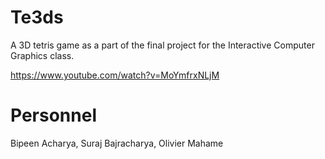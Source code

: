 # Te3ds
A 3D tetris game as a part of the final project for the Interactive Computer Graphics class.

https://www.youtube.com/watch?v=MoYmfrxNLjM

# Personnel
Bipeen Acharya, Suraj Bajracharya, Olivier Mahame
